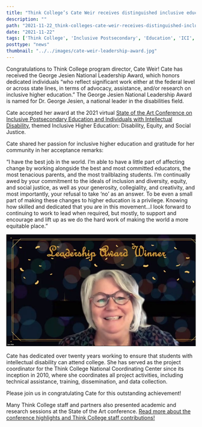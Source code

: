 ```yaml
---
title: "Think College’s Cate Weir receives distinguished inclusive education award"
description: ""
path: "2021-11-22_think-colleges-cate-weir-receives-distinguished-inclusive-education-award.md"
date: "2021-11-22"
tags: ['Think College', 'Inclusive Postsecondary', 'Education', 'ICI', 'Community Inclusion']
posttype: "news"
thumbnail: "../../images/cate-weir-leadership-award.jpg"
---
```


Congratulations to Think College program director, Cate Weir! Cate has received the George Jesien National Leadership Award, which honors dedicated individuals “who reflect significant work either at the federal level or across state lines, in terms of advocacy, assistance, and/or research on inclusive higher education.” The George Jesien National Leadership Award is named for Dr. George Jesien, a national leader in the disabilities field.

Cate accepted her award at the 2021 virtual [State of the Art Conference on Inclusive Postsecondary Education and Individuals with Intellectual Disability](https://www.sotaconference.com/), themed Inclusive Higher Education: Disability, Equity, and Social Justice.

Cate shared her passion for inclusive higher education and gratitude for her community in her acceptance remarks:

“I have the best job in the world. I’m able to have a little part of affecting change by working alongside the best and most committed educators, the most tenacious parents, and the most trailblazing students. I’m continually awed by your commitment to the ideals of inclusion and diversity, equity, and social justice, as well as your generosity, collegiality, and creativity, and most importantly, your refusal to take ‘no’ as an answer. To be even a small part of making these changes to higher education is a privilege. Knowing how skilled and dedicated that you are in this movement…I look forward to continuing to work to lead when required, but mostly, to support and encourage and lift up as we do the hard work of making the world a more equitable place.”

![Cate Weir](../../images/cate-weir-leadership-award.jpg "Cate Weir receiving the award.")


Cate has dedicated over twenty years working to ensure that students with intellectual disability can attend college. She has served as the project coordinator for the Think College National Coordinating Center since its inception in 2010, where she coordinates all project activities, including technical assistance, training, dissemination, and data collection.

Please join us in congratulating Cate for this outstanding achievement!

Many Think College staff and partners also presented academic and research sessions at the State of the Art conference. [Read more about the conference highlights and Think College staff contributions!](https://thinkcollege.net/think-college-news/another-successful-year-at-state-of-the-art%C2%A0)